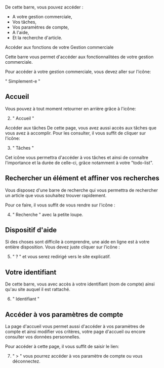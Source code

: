 
De cette barre, vous pouvez accéder :

- A votre gestion commerciale,
- Vos tâches,
- Vos paramètres de compte,
- A l'aide,
- Et la recherche d'article.

Accéder aux fonctions de votre Gestion commerciale

Cette barre vous permet d'accéder aux fonctionnalitées de votre gestion commerciale.

Pour accéder à votre gestion commerciale, vous devez aller sur l'icône:

" Simplement-e "

## Accueil

Vous pouvez à tout moment retourner en arrière grâce à l'icône:

2.  " Accueil "

Accéder aux tâches
De cette page, vous avez aussi accès aux tâches que vous avez à accomplir. Pour les consulter, il vous suffit de cliquer sur l'icône:

3.  " Tâches "

Cet icône vous permettra d'accéder à vos tâches et ainsi de connaître l'importance et la durée de celle-ci, grâce notamment à votre "todo-list".

## Rechercher un élément et affiner vos recherches

Vous disposez d'une barre de recherche qui vous permettra de rechercher un article que vous souhaitez trouver rapidement.

Pour ce faire, il vous suffit de vous rendre sur l'icône :

4.  " Recherche " avec la petite loupe.

## Dispositif d'aide

Si des choses sont difficile à comprendre, une aide en ligne est à votre entière disposition.
Vous devez juste cliquer sur l'icône :

5.   " ? " et vous serez redirigé vers le site explicatif.

## Votre identifiant

De cette barre, vous avec accès à votre identifiant (nom de compte) ainsi qu'au site auquel il est rattaché.

6. " Identifiant "

## Accéder à vos paramètres de compte

La page d'accueil vous permet aussi d'accéder à vos paramètres de compte et ainsi modifier vos critères, votre page d'accueil ou encore consulter vos données personnelles.

Pour accéder à cette page, il vous suffit de saisir le lien: 

7.   " > " vous pourrez accéder à vos paramètre de compte ou vous déconnectez.
